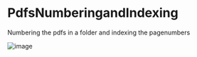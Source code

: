 # PdfsNumberingandIndexing
Numbering the pdfs in a folder and indexing the pagenumbers

![image](https://user-images.githubusercontent.com/91181319/234484513-d8c9cc22-d28e-418b-941d-b87f1f20b310.png)

